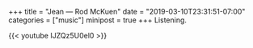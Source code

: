 +++
title = "Jean — Rod McKuen"
date = "2019-03-10T23:31:51-07:00"
categories = ["music"]
minipost = true
+++
Listening.

{{< youtube IJZQz5U0el0 >}}
